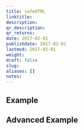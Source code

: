 ```yaml
---
title: safeHTML
linktitle:
description:
qr_description:
qr_returns:
date: 2017-02-01
publishdate: 2017-02-01
lastmod: 2017-02-01
weight:
draft: false
slug:
aliases: []
notes:
---
```


## Example

## Advanced Example

